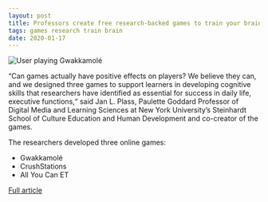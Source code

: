 ```yaml
---
layout: post
title: Professors create free research-backed games to train your brain
tags: games research train brain
date: 2020-01-17
---
```


![User playing Gwakkamolé](https://www.nyu.edu/content/nyu/en/about/news-publications/news/2020/january/train-your-brain/jcr:content/page/image.img.620.high.jpg/1579015436647.jpg)

“Can games actually have positive effects on players? We believe they can, 
and we designed three games to support learners in developing cognitive skills 
that researchers have identified as essential for success in daily life, executive 
functions,“ said Jan L. Plass, Paulette Goddard Professor of Digital Media and 
Learning Sciences at New York University’s Steinhardt School of Culture Education 
and Human Development and co-creator of the games.

The researchers developed three online games: 
- Gwakkamolé
- CrushStations
- All You Can ET

[Full article](https://www.nyu.edu/about/news-publications/news/2020/january/train-your-brain.html)
